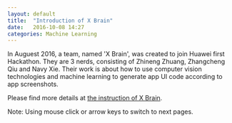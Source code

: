 ```yaml
---
layout: default
title:  "Introduction of X Brain"
date:   2016-10-08 14:27
categories: Machine Learning
---
```


In Auguest 2016, a team, named 'X Brain', was created to join Huawei first Hackathon. They are 3 nerds, consisting of Zhineng Zhuang, Zhangcheng Qiu and Navy Xie.
Their work is about how to use computer vision technologies and machine learning to generate app UI code according to app screenshots.

Please find more details at [the instruction of X Brain][instruction-of-x-brain].

Note: Using mouse click or arrow keys to switch to next pages.

[instruction-of-x-brain]: /xbrain/xbrain.html
